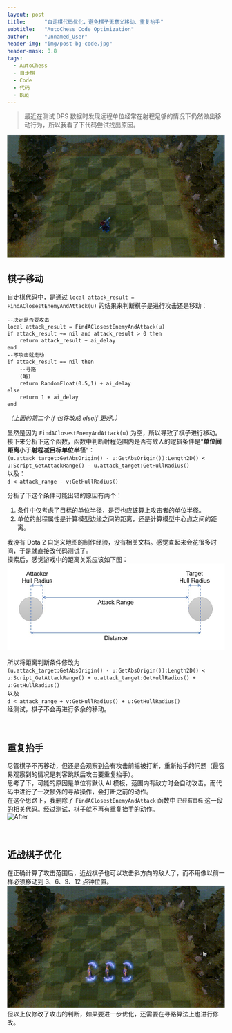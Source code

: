 ```yaml
---
layout: post
title: 		"自走棋代码优化，避免棋子无意义移动、重复抬手"
subtitle: 	"AutoChess Code Optimization"
author: 	"Unnamed_User"
header-img: "img/post-bg-code.jpg"
header-mask: 0.8
tags:
  - AutoChess
  - 自走棋
  - Code
  - 代码
  - Bug
---
```


> 最近在测试 DPS 数据时发现远程单位经常在射程足够的情况下仍然做出移动行为，所以我看了下代码尝试找出原因。

![Before](/img/in-post/post-autochess-code-optimization/before.gif)  

## 棋子移动

自走棋代码中，是通过 `local attack_result = FindAClosestEnemyAndAttack(u)` 的结果来判断棋子是进行攻击还是移动： 

```
--决定是否要攻击 
local attack_result = FindAClosestEnemyAndAttack(u) 
if attack_result ~= nil and attack_result > 0 then 
	return attack_result + ai_delay 
end 
--不攻击就走动 
if attack_result == nil then 
	--寻路 
	(略) 
	return RandomFloat(0.5,1) + ai_delay
else
	return 1 + ai_delay
end
```
*（上面的第二个 if 也许改成 elseif 更好。）*

显然是因为 `FindAClosestEnemyAndAttack(u)` 为空，所以导致了棋子进行移动。  
接下来分析下这个函数，函数中判断射程范围内是否有敌人的逻辑条件是“**单位间距离**小于**射程减目标单位半径**”：  
`(u.attack_target:GetAbsOrigin() - u:GetAbsOrigin()):Length2D() < u:Script_GetAttackRange() - u.attack_target:GetHullRadius()`   
以及：  
`d < attack_range - v:GetHullRadius()`

分析了下这个条件可能出错的原因有两个：
1. 条件中仅考虑了目标的单位半径，是否也应该算上攻击者的单位半径。
2. 单位的射程属性是计算模型边缘之间的距离，还是计算模型中心点之间的距离。

我没有 Dota 2 自定义地图的制作经验，没有相关文档。感觉查起来会花很多时间，于是就直接改代码测试了。  
摸索后，感觉游戏中的距离关系应该如下图：  
![Distance](/img/in-post/post-autochess-code-optimization/range.jpg)

所以将距离判断条件修改为  
`(u.attack_target:GetAbsOrigin() - u:GetAbsOrigin()):Length2D() < u:Script_GetAttackRange() + u.attack_target:GetHullRadius() + u:GetHullRadius()`  
以及  
`d < attack_range + v:GetHullRadius() + u:GetHullRadius()`  
经测试，棋子不会再进行多余的移动。

　

## 重复抬手

尽管棋子不再移动，但还是会观察到会有攻击前摇被打断，重新抬手的问题（最容易观察到的情况是刺客跳跃后攻击要重复抬手）。  
思考了下，可能的原因是单位有默认 AI 模板，范围内有敌方时会自动攻击。而代码中进行了一次额外的寻敌操作，会打断之前的动作。  
在这个思路下，我删除了 `FindAClosestEnemyAndAttack` 函数中 `已经有目标` 这一段的相关代码。经过测试，棋子就不再有重复抬手的动作。  
![After](/img/in-post/post-autochess-code-optimization/after.gif)

　

## 近战棋子优化

在正确计算了攻击范围后，近战棋子也可以攻击斜方向的敌人了，而不用像以前一样必须移动到 3、6、9、12 点钟位置。  
![Before](/img/in-post/post-autochess-code-optimization/melee.gif)
但以上仅修改了攻击的判断，如果要进一步优化，还需要在寻路算法上也进行修改。

　
